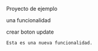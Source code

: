 Proyecto de ejemplo
<!DOCTYPE html>
<html>
    <head>
        <title>hola</title>
    </head>
    <body>
    <p>una funcionalidad</p>
    <p>crear boton update</p>
    
    
 
    Esta es una nueva funcionalidad.
